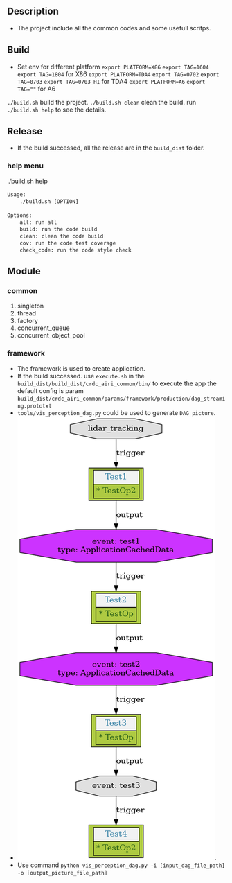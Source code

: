 ## Description

* The project include all the common codes and some usefull scritps.

## Build

* Set env for different platform
`export PLATFORM=X86`  `export TAG=1604`  `export TAG=1804` for X86
`export PLATFORM=TDA4` `export TAG=0702`  `export TAG=0703` `export TAG=0703_HI` for TDA4
`export PLATFORM=A6` `export TAG=""` for A6

`./build.sh` build the project.
`./build.sh clean` clean the build.
run `./build.sh help` to see the details.


## Release
* If the build successed, all the release are in the `build_dist` folder.

### help menu
./build.sh help

```
Usage:
    ./build.sh [OPTION]

Options:
    all: run all
    build: run the code build
    clean: clean the code build
    cov: run the code test coverage
    check_code: run the code style check
```

## Module

### common
1. singleton
2. thread
3. factory
4. concurrent_queue
5. concurrent_object_pool

### framework
* The framework is used to create application.
* If the build successed. use `execute.sh` in the `build_dist/build_dist/crdc_airi_common/bin/` to execute the app the default config is param `build_dist/crdc_airi_common/params/framework/production/dag_streaming.prototxt`
* `tools/vis_perception_dag.py` could be used to generate `DAG picture`.
* ![dag](modules/framework/tools/test.png). 
* Use command `python vis_perception_dag.py -i [input_dag_file_path] -o [output_picture_file_path]`
